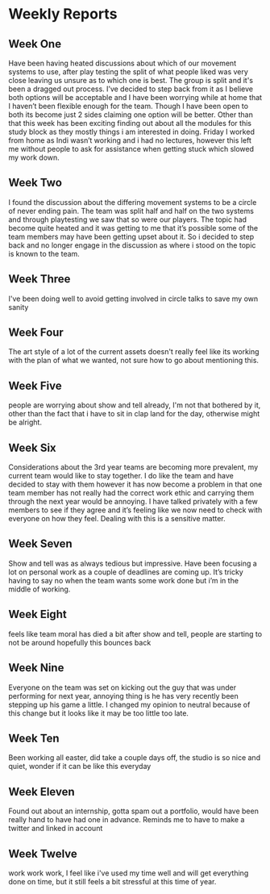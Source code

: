 # Weekly Reports

## Week One
Have been having heated discussions about which of our movement systems to use, after play testing the split of what people liked was very close leaving us unsure as to which one is best. The group is split and it's been a dragged out process. I’ve decided to step back from it as I believe both options will be acceptable and I have been worrying while at home that I haven’t been flexible enough for the team. Though I have been open to both its become just 2 sides claiming one option will be better. Other than that this week has been exciting finding out about all the modules for this study block as they mostly things i am interested in doing.
Friday I worked from home as Indi wasn’t working and i had no lectures, however this left me without people to ask for assistance when getting stuck which slowed my work down.

## Week Two
I found the discussion about the differing movement systems to be a circle of never ending pain. The team was split half and half on the two systems and through playtesting we saw that so were our players. The topic had become quite heated and it was getting to me that it’s possible some of the team members may have been getting upset about it. So i decided to step back and no longer engage in the discussion as where i stood on the topic is known to the team.

## Week Three
I've been doing well to avoid getting involved in circle talks to save my own sanity

## Week Four
The art style of a lot of the current assets doesn't really feel like its working with the plan of what we wanted, not sure how to go about mentioning this.

## Week Five
people are worrying about show and tell already, I'm not that bothered by it, other than the fact that i have to sit in clap land for the day, otherwise might be alright.

## Week Six
Considerations about the 3rd year teams are becoming more prevalent, my current team would like to stay together. I do like the team and have decided to stay with them however it has now become a problem in that one team member has not really had the correct work ethic and carrying them through the next year would be annoying. I have talked privately with a few members to see if they agree and it’s feeling like we now need to check with everyone on how they feel. Dealing with this is a sensitive matter.

## Week Seven
Show and tell was as always tedious but impressive. Have been focusing a lot on personal work as a couple of deadlines are coming up. It’s tricky having to say no when the team wants some work done but i’m in the middle of working.

## Week Eight
feels like team moral has died a bit after show and tell, people are starting to not be around hopefully this bounces back

## Week Nine
Everyone on the team was set on kicking out the guy that was under performing for next year, annoying thing is he has very recently been stepping up his game a little. I changed my opinion to neutral because of this change but it looks like it may be too little too late.

## Week Ten
Been working all easter, did take a couple days off, the studio is so nice and quiet, wonder if it can be like this everyday

## Week Eleven
Found out about an internship, gotta spam out a portfolio, would have been really hand to have had one in advance. Reminds me to have to make a twitter and linked in account

## Week Twelve
work work work, I feel like i've used my time well and will get everything done on time, but it still feels a bit stressful at this time of year.

